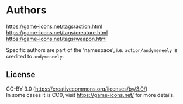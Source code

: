 # Authors

https://game-icons.net/tags/action.html  
https://game-icons.net/tags/creature.html  
https://game-icons.net/tags/weapon.html  

Specific authors are part of the 'namespace', i.e. `action/andymeneely` is credited to `andymeneely`.

## License

CC-BY 3.0 (https://creativecommons.org/licenses/by/3.0/)  
In some cases it is CC0, visit https://game-icons.net/ for more details.
